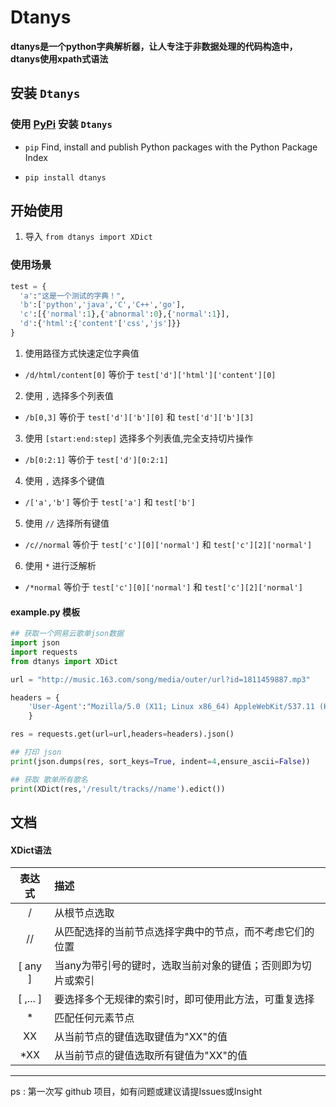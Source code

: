 # Dtanys

<b>dtanys是一个python字典解析器，让人专注于非数据处理的代码构造中，dtanys使用xpath式语法</b>


## 安装 `Dtanys`

### 使用 [PyPi](https://pypi.org/) 安装 `Dtanys`

* `pip` Find, install and publish Python packages with the Python Package Index 

* `pip install dtanys`

## 开始使用

1. 导入 `from dtanys import XDict`

### 使用场景

```python
test = {
  'a':"这是一个测试的字典！",
  'b':['python','java','C','C++','go'],
  'c':[{'normal':1},{'abnormal':0},{'normal':1}],
  'd':{'html':{'content'['css','js']}}
}
```

1. 使用路径方式快速定位字典值

* `/d/html/content[0]` 等价于 `test['d']['html']['content'][0]`

2. 使用 `,` 选择多个列表值

* `/b[0,3]` 等价于 `test['d']['b'][0]` 和 `test['d']['b'][3]`

3. 使用 `[start:end:step]` 选择多个列表值,完全支持切片操作

* `/b[0:2:1]` 等价于 `test['d'][0:2:1]`

4. 使用 `,` 选择多个键值

* `/['a','b']` 等价于 `test['a']` 和 `test['b']`
  
5. 使用 `//` 选择所有键值

* `/c//normal` 等价于 `test['c'][0]['normal']` 和 `test['c'][2]['normal']`

6. 使用 `*` 进行泛解析

* `/*normal` 等价于 `test['c'][0]['normal']` 和 `test['c'][2]['normal']`


#### example.py 模板

``` python
## 获取一个网易云歌单json数据
import json
import requests
from dtanys import XDict

url = "http://music.163.com/song/media/outer/url?id=1811459887.mp3"

headers = {
    'User-Agent':"Mozilla/5.0 (X11; Linux x86_64) AppleWebKit/537.11 (KHTML, like Gecko) Chrome/23.0.1271.64 Safari/537.11",
    }

res = requests.get(url=url,headers=headers).json()

## 打印 json
print(json.dumps(res, sort_keys=True, indent=4,ensure_ascii=False))

## 获取 歌单所有歌名
print(XDict(res,'/result/tracks//name').edict())

```


## 文档

#### XDict语法

| 表达式 | 描述 |
| :----: | :----- |
| / | 从根节点选取 |
| // | 从匹配选择的当前节点选择字典中的节点，而不考虑它们的位置 |
| [ any ] | 当any为带引号的键时，选取当前对象的键值；否则即为切片或索引 |
| [ ,... ] | 要选择多个无规律的索引时，即可使用此方法，可重复选择 |
| * | 匹配任何元素节点 |
| XX | 从当前节点的键值选取键值为"XX"的值 |
| *XX | 从当前节点的键值选取所有键值为"XX"的值 |

---

ps : 第一次写 github 项目，如有问题或建议请提Issues或Insight